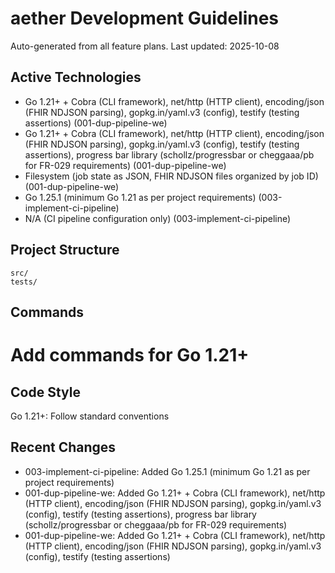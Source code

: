 # aether Development Guidelines

Auto-generated from all feature plans. Last updated: 2025-10-08

## Active Technologies
- Go 1.21+ + Cobra (CLI framework), net/http (HTTP client), encoding/json (FHIR NDJSON parsing), gopkg.in/yaml.v3 (config), testify (testing assertions) (001-dup-pipeline-we)
- Go 1.21+ + Cobra (CLI framework), net/http (HTTP client), encoding/json (FHIR NDJSON parsing), gopkg.in/yaml.v3 (config), testify (testing assertions), progress bar library (schollz/progressbar or cheggaaa/pb for FR-029 requirements) (001-dup-pipeline-we)
- Filesystem (job state as JSON, FHIR NDJSON files organized by job ID) (001-dup-pipeline-we)
- Go 1.25.1 (minimum Go 1.21 as per project requirements) (003-implement-ci-pipeline)
- N/A (CI pipeline configuration only) (003-implement-ci-pipeline)

## Project Structure
```
src/
tests/
```

## Commands
# Add commands for Go 1.21+

## Code Style
Go 1.21+: Follow standard conventions

## Recent Changes
- 003-implement-ci-pipeline: Added Go 1.25.1 (minimum Go 1.21 as per project requirements)
- 001-dup-pipeline-we: Added Go 1.21+ + Cobra (CLI framework), net/http (HTTP client), encoding/json (FHIR NDJSON parsing), gopkg.in/yaml.v3 (config), testify (testing assertions), progress bar library (schollz/progressbar or cheggaaa/pb for FR-029 requirements)
- 001-dup-pipeline-we: Added Go 1.21+ + Cobra (CLI framework), net/http (HTTP client), encoding/json (FHIR NDJSON parsing), gopkg.in/yaml.v3 (config), testify (testing assertions)

<!-- MANUAL ADDITIONS START -->
<!-- MANUAL ADDITIONS END -->
